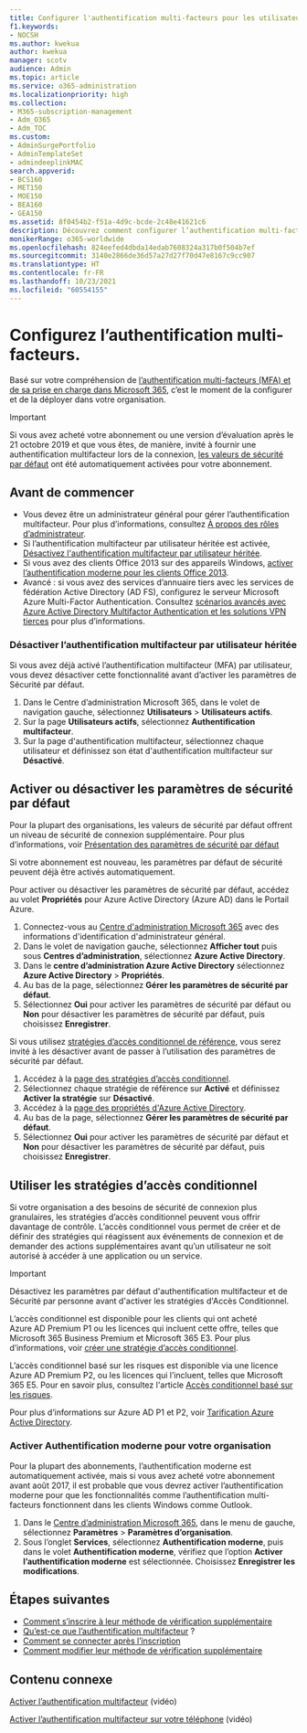 ```yaml
---
title: Configurer l'authentification multi-facteurs pour les utilisateurs
f1.keywords:
- NOCSH
ms.author: kwekua
author: kwekua
manager: scotv
audience: Admin
ms.topic: article
ms.service: o365-administration
ms.localizationpriority: high
ms.collection:
- M365-subscription-management
- Adm_O365
- Adm_TOC
ms.custom:
- AdminSurgePortfolio
- AdminTemplateSet
- admindeeplinkMAC
search.appverid:
- BCS160
- MET150
- MOE150
- BEA160
- GEA150
ms.assetid: 8f0454b2-f51a-4d9c-bcde-2c48e41621c6
description: Découvrez comment configurer l’authentification multi-facteurs pour votre organisation.
monikerRange: o365-worldwide
ms.openlocfilehash: 824eefed4dbda14edab7608324a317b0f504b7ef
ms.sourcegitcommit: 3140e2866de36d57a27d27f70d47e8167c9cc907
ms.translationtype: HT
ms.contentlocale: fr-FR
ms.lasthandoff: 10/23/2021
ms.locfileid: "60554155"
---
```

# <a name="set-up-multifactor-authentication"></a>Configurez l’authentification multi-facteurs.

Basé sur votre compréhension de [l’authentification multi-facteurs (MFA) et de sa prise en charge dans Microsoft 365](multi-factor-authentication-microsoft-365.md), c’est le moment de la configurer et de la déployer dans votre organisation.

> [!IMPORTANT]
> Si vous avez acheté votre abonnement ou une version d’évaluation après le 21 octobre 2019 et que vous êtes, de manière, invité à fournir une authentification multifacteur lors de la connexion, [les valeurs de sécurité par défaut](/azure/active-directory/fundamentals/concept-fundamentals-security-defaults) ont été automatiquement activées pour votre abonnement.

## <a name="before-you-begin"></a>Avant de commencer

- Vous devez être un administrateur général pour gérer l’authentification multifacteur. Pour plus d’informations, consultez [À propos des rôles d’administrateur](../add-users/about-admin-roles.md).
- Si l’authentification multifacteur par utilisateur héritée est activée, [Désactivez l'authentification multifacteur par utilisateur héritée](#turn-off-legacy-per-user-mfa).
- Si vous avez des clients Office 2013 sur des appareils Windows, [activer l’authentification moderne pour les clients Office 2013](./enable-modern-authentication.md).
- Avancé : si vous avez des services d’annuaire tiers avec les services de fédération Active Directory (AD FS), configurez le serveur Microsoft Azure Multi-Factor Authentication. Consultez [scénarios avancés avec Azure Active Directory Multifactor Authentication et les solutions VPN tierces](/azure/active-directory/authentication/howto-mfaserver-nps-vpn) pour plus d’informations.

### <a name="turn-off-legacy-per-user-mfa"></a>Désactiver l’authentification multifacteur par utilisateur héritée

Si vous avez déjà activé l’authentification multifacteur (MFA) par utilisateur, vous devez désactiver cette fonctionnalité avant d’activer les paramètres de Sécurité par défaut.

1. Dans le Centre d’administration Microsoft 365, dans le volet de navigation gauche, sélectionnez **Utilisateurs** \> **Utilisateurs actifs**.
1. Sur la page **Utilisateurs actifs**, sélectionnez **Authentification multifacteur**.
1. Sur la page d'authentification multifacteur, sélectionnez chaque utilisateur et définissez son état d'authentification multifacteur sur **Désactivé**.

## <a name="turn-security-defaults-on-or-off"></a>Activer ou désactiver les paramètres de sécurité par défaut

Pour la plupart des organisations, les valeurs de sécurité par défaut offrent un niveau de sécurité de connexion supplémentaire. Pour plus d’informations, voir [Présentation des paramètres de sécurité par défaut](/azure/active-directory/fundamentals/concept-fundamentals-security-defaults)

Si votre abonnement est nouveau, les paramètres par défaut de sécurité peuvent déjà être activés automatiquement.

Pour activer ou désactiver les paramètres de sécurité par défaut, accédez au volet **Propriétés** pour Azure Active Directory (Azure AD) dans le Portail Azure.

1. Connectez-vous au [Centre d'administration Microsoft 365](https://admin.microsoft.com) avec des informations d'identification d'administrateur général.
2. Dans le volet de navigation gauche, sélectionnez **Afficher tout** puis sous **Centres d’administration**, sélectionnez **Azure Active Directory**.
3. Dans le **centre d’administration Azure Active Directory** sélectionnez **Azure Active Directory** \> **Propriétés**.
4. Au bas de la page, sélectionnez **Gérer les paramètres de sécurité par défaut**.
5. Sélectionnez **Oui** pour activer les paramètres de sécurité par défaut ou **Non** pour désactiver les paramètres de sécurité par défaut, puis choisissez **Enregistrer**.

Si vous utilisez [stratégies d’accès conditionnel de référence](/azure/active-directory/conditional-access/concept-baseline-protection), vous serez invité à les désactiver avant de passer à l’utilisation des paramètres de sécurité par défaut.

1. Accédez à la [page des stratégies d’accès conditionnel](https://portal.azure.com/#blade/Microsoft_AAD_IAM/ConditionalAccessBlade/Policies).
2. Sélectionnez chaque stratégie de référence sur **Activé** et définissez **Activer la stratégie** sur **Désactivé**.
3. Accédez à la [page des propriétés d'Azure Active Directory](https://portal.azure.com/#blade/Microsoft_AAD_IAM/ActiveDirectoryMenuBlade/Properties).
4. Au bas de la page, sélectionnez **Gérer les paramètres de sécurité par défaut**.
5. Sélectionnez **Oui** pour activer les paramètres de sécurité par défaut et **Non** pour désactiver les paramètres de sécurité par défaut, puis choisissez **Enregistrer**.

## <a name="use-conditional-access-policies"></a>Utiliser les stratégies d’accès conditionnel

Si votre organisation a des besoins de sécurité de connexion plus granulaires, les stratégies d’accès conditionnel peuvent vous offrir davantage de contrôle. L’accès conditionnel vous permet de créer et de définir des stratégies qui réagissent aux événements de connexion et de demander des actions supplémentaires avant qu’un utilisateur ne soit autorisé à accéder à une application ou un service.

> [!IMPORTANT]
> Désactivez les paramètres par défaut d'authentification multifacteur et de Sécurité par personne avant d'activer les stratégies d'Accès Conditionnel.

L’accès conditionnel est disponible pour les clients qui ont acheté Azure AD Premium P1 ou les licences qui incluent cette offre, telles que Microsoft 365 Business Premium et Microsoft 365 E3. Pour plus d’informations, voir [créer une stratégie d’accès conditionnel](/azure/active-directory/authentication/tutorial-enable-azure-mfa).

L’accès conditionnel basé sur les risques est disponible via une licence Azure AD Premium P2, ou les licences qui l’incluent, telles que Microsoft 365 E5. Pour en savoir plus, consultez l'article [Accès conditionnel basé sur les risques](/azure/active-directory/conditional-access/howto-conditional-access-policy-risk).

Pour plus d’informations sur Azure AD P1 et P2, voir [Tarification Azure Active Directory](https://azure.microsoft.com/pricing/details/active-directory/).

### <a name="turn-on-modern-authentication-for-your-organization"></a>Activer Authentification moderne pour votre organisation

Pour la plupart des abonnements, l’authentification moderne est automatiquement activée, mais si vous avez acheté votre abonnement avant août 2017, il est probable que vous devrez activer l’authentification moderne pour que les fonctionnalités comme l’authentification multi-facteurs fonctionnent dans les clients Windows comme Outlook.


1. Dans le <a href="https://go.microsoft.com/fwlink/p/?linkid=2024339" target="_blank">Centre d’administration Microsoft 365</a>, dans le menu de gauche, sélectionnez **Paramètres** \> **Paramètres d’organisation**.
2. Sous l’onglet **Services**, sélectionnez **Authentification moderne**, puis dans le volet **Authentification moderne**, vérifiez que l’option **Activer l’authentification moderne** est sélectionnée. Choisissez **Enregistrer les modifications**.


## <a name="next-steps"></a>Étapes suivantes

- [Comment s’inscrire à leur méthode de vérification supplémentaire](https://support.microsoft.com/office/ace1d096-61e5-449b-a875-58eb3d74de14)
- [Qu’est-ce que l’authentification multifacteur](https://support.microsoft.com/help/4577374/what-is-multifactor-authentication) ?
- [Comment se connecter après l’inscription](https://support.microsoft.com/office/2b856342-170a-438e-9a4f-3c092394d3cb)
- [Comment modifier leur méthode de vérification supplémentaire](https://support.microsoft.com/office/956ec8d0-7081-4518-a701-f8414cc20831)

## <a name="related-content"></a>Contenu connexe


[Activer l’authentification multifacteur](../../business-video/turn-on-mfa.md) (vidéo)

[Activer l’authentification multifacteur sur votre téléphone](../../business-video/set-up-mfa.md) (vidéo)


